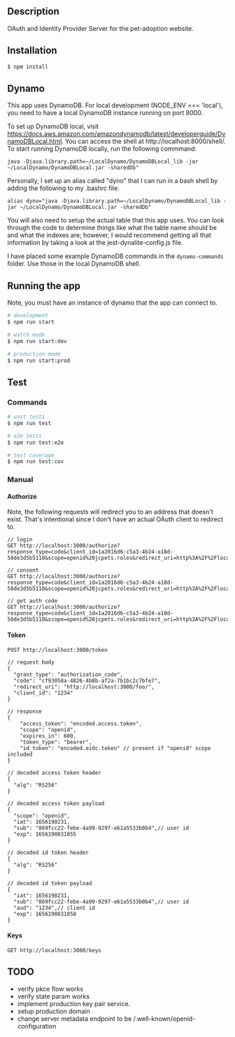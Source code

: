 ## Description

OAuth and Identity Provider Server for the pet-adoption website.

## Installation

```bash
$ npm install
```

## Dynamo

This app uses DynamoDB. For local development (NODE_ENV === 'local'), you need to have a local DynamoDB instance running on port 8000.

To set up DynamoDB local, visit https://docs.aws.amazon.com/amazondynamodb/latest/developerguide/DynamoDBLocal.html. You can access the shell at http://localhost:8000/shell/. To start running DynamoDB locally, run the following commmand:

```
java -Djava.library.path=~/LocalDynamo/DynamoDBLocal_lib -jar ~/LocalDynamo/DynamoDBLocal.jar -sharedDb"
```

Personally, I set up an alias called "dyno" that I can run in a bash shell by adding the following to my .bashrc file:

```
alias dyno="java -Djava.library.path=~/LocalDynamo/DynamoDBLocal_lib -jar ~/LocalDynamo/DynamoDBLocal.jar -sharedDb"
```

You will also need to setup the actual table that this app uses. You can look through the code to determine things like what the table name should be and what the indexes are; however, I would recommend getting all that information by taking a look at the jest-dynalite-config.js file.

I have placed some example DynamoDB commands in the `dynamo-commands` folder. Use those in the local DynamoDB shell.

## Running the app

Note, you must have an instance of dynamo that the app can connect to.

```bash
# development
$ npm run start

# watch mode
$ npm run start:dev

# production mode
$ npm run start:prod
```

## Test

### Commands

```bash
# unit tests
$ npm run test

# e2e tests
$ npm run test:e2e

# test coverage
$ npm run test:cov
```

### Manual

#### Authorize

Note, the following requests will redirect you to an address that doesn't exist. That's intentional since I don't have an actual OAuth client to redirect to.

```
// login
GET http://localhost:3000/authorize?response_type=code&client_id=1a2016d6-c5a3-4b24-a18d-58de3d5b5110&scope=openid%20jcpets.roles&redirect_uri=http%3A%2F%2Flocalhost%3A3333%2Fcallback&prompt=login

// consent
GET http://localhost:3000/authorize?response_type=code&client_id=1a2016d6-c5a3-4b24-a18d-58de3d5b5110&scope=openid%20jcpets.roles&redirect_uri=http%3A%2F%2Flocalhost%3A3333%2Fcallback&prompt=consent

// get auth code
GET http://localhost:3000/authorize?response_type=code&client_id=1a2016d6-c5a3-4b24-a18d-58de3d5b5110&scope=openid%20jcpets.roles&redirect_uri=http%3A%2F%2Flocalhost%3A3333%2Fcallback&prompt=none
```

#### Token

```
POST http://localhost:3000/token

// request body
{
  "grant_type": "authorization_code",
  "code": "cf93058a-4826-4b8b-af2a-7b1bc2c7bfe7",
  "redirect_uri": "http://localhost:3000/foo/",
  "client_id": "1234"
}

// response
{
    "access_token": "encoded.access.token",
    "scope": "openid",
    "expires_in": 600,
    "token_type": "bearer",
    "id_token": "encoded.oidc.token" // present if "openid" scope included
}

// decoded access token header
{
  "alg": "RS256"
}

// decoded access token payload
{
  "scope": "openid",
  "iat": 1656190231,
  "sub": "869fcc22-febe-4a99-9297-e61a5533b0b4",// user id
  "exp": 1656190831855
}

// decoded id token header
{
  "alg": "RS256"
}

// decoded id token payload
{
  "iat": 1656190231,
  "sub": "869fcc22-febe-4a99-9297-e61a5533b0b4",// user id
  "aud": "1234",// client id
  "exp": 1656190831858
}
```

#### Keys

```
GET http://localhost:3000/keys
```

## TODO

- verify pkce flow works
- verify state param works
- implement production key pair service.
- setup production domain
- change server metadata endpoint to be /.well-known/openid-configuration
